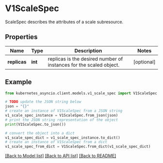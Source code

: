 # V1ScaleSpec

ScaleSpec describes the attributes of a scale subresource.

## Properties

Name | Type | Description | Notes
------------ | ------------- | ------------- | -------------
**replicas** | **int** | replicas is the desired number of instances for the scaled object. | [optional] 

## Example

```python
from kubernetes_asyncio.client.models.v1_scale_spec import V1ScaleSpec

# TODO update the JSON string below
json = "{}"
# create an instance of V1ScaleSpec from a JSON string
v1_scale_spec_instance = V1ScaleSpec.from_json(json)
# print the JSON string representation of the object
print(V1ScaleSpec.to_json())

# convert the object into a dict
v1_scale_spec_dict = v1_scale_spec_instance.to_dict()
# create an instance of V1ScaleSpec from a dict
v1_scale_spec_from_dict = V1ScaleSpec.from_dict(v1_scale_spec_dict)
```
[[Back to Model list]](../README.md#documentation-for-models) [[Back to API list]](../README.md#documentation-for-api-endpoints) [[Back to README]](../README.md)


